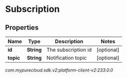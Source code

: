 # Subscription


## Properties

| Name | Type | Description | Notes |
| ------------ | ------------- | ------------- | ------------- |
| **id** | **String** | The subscription id |  [optional] |
| **topic** | **String** | Notification topic |  [optional] |




_com.mypurecloud.sdk.v2:platform-client-v2:233.0.0_
